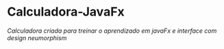 # Calculadora-JavaFx



*Calculadora criada para treinar o aprendizado em javaFx e interface com design neumorphism*

